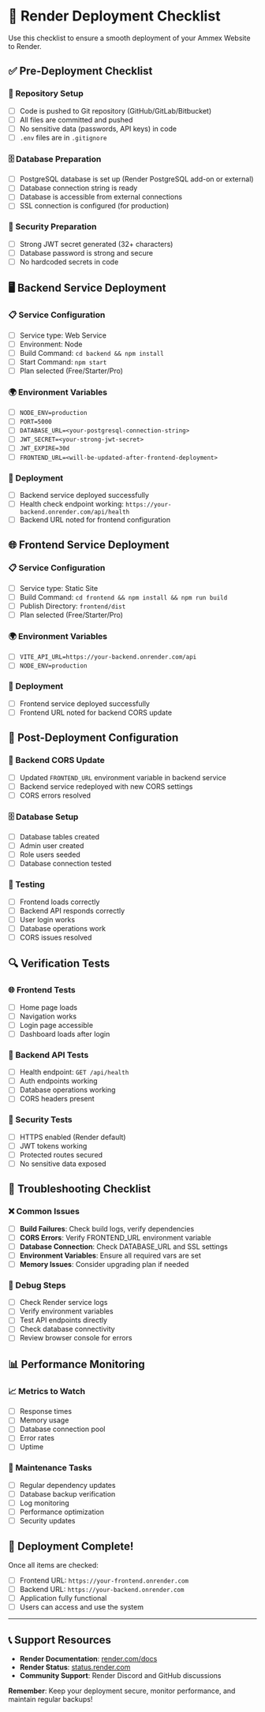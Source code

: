# 🚀 Render Deployment Checklist

Use this checklist to ensure a smooth deployment of your Ammex Website to Render.

## ✅ Pre-Deployment Checklist

### 📁 Repository Setup
- [ ] Code is pushed to Git repository (GitHub/GitLab/Bitbucket)
- [ ] All files are committed and pushed
- [ ] No sensitive data (passwords, API keys) in code
- [ ] `.env` files are in `.gitignore`

### 🗄️ Database Preparation
- [ ] PostgreSQL database is set up (Render PostgreSQL add-on or external)
- [ ] Database connection string is ready
- [ ] Database is accessible from external connections
- [ ] SSL connection is configured (for production)

### 🔐 Security Preparation
- [ ] Strong JWT secret generated (32+ characters)
- [ ] Database password is strong and secure
- [ ] No hardcoded secrets in code

## 🖥️ Backend Service Deployment

### 📋 Service Configuration
- [ ] Service type: Web Service
- [ ] Environment: Node
- [ ] Build Command: `cd backend && npm install`
- [ ] Start Command: `npm start`
- [ ] Plan selected (Free/Starter/Pro)

### 🌍 Environment Variables
- [ ] `NODE_ENV=production`
- [ ] `PORT=5000`
- [ ] `DATABASE_URL=<your-postgresql-connection-string>`
- [ ] `JWT_SECRET=<your-strong-jwt-secret>`
- [ ] `JWT_EXPIRE=30d`
- [ ] `FRONTEND_URL=<will-be-updated-after-frontend-deployment>`

### 🚀 Deployment
- [ ] Backend service deployed successfully
- [ ] Health check endpoint working: `https://your-backend.onrender.com/api/health`
- [ ] Backend URL noted for frontend configuration

## 🌐 Frontend Service Deployment

### 📋 Service Configuration
- [ ] Service type: Static Site
- [ ] Build Command: `cd frontend && npm install && npm run build`
- [ ] Publish Directory: `frontend/dist`
- [ ] Plan selected (Free/Starter/Pro)

### 🌍 Environment Variables
- [ ] `VITE_API_URL=https://your-backend.onrender.com/api`
- [ ] `NODE_ENV=production`

### 🚀 Deployment
- [ ] Frontend service deployed successfully
- [ ] Frontend URL noted for backend CORS update

## 🔄 Post-Deployment Configuration

### 🔧 Backend CORS Update
- [ ] Updated `FRONTEND_URL` environment variable in backend service
- [ ] Backend service redeployed with new CORS settings
- [ ] CORS errors resolved

### 🗄️ Database Setup
- [ ] Database tables created
- [ ] Admin user created
- [ ] Role users seeded
- [ ] Database connection tested

### 🧪 Testing
- [ ] Frontend loads correctly
- [ ] Backend API responds correctly
- [ ] User login works
- [ ] Database operations work
- [ ] CORS issues resolved

## 🔍 Verification Tests

### 🌐 Frontend Tests
- [ ] Home page loads
- [ ] Navigation works
- [ ] Login page accessible
- [ ] Dashboard loads after login

### 🔌 Backend API Tests
- [ ] Health endpoint: `GET /api/health`
- [ ] Auth endpoints working
- [ ] Database operations working
- [ ] CORS headers present

### 🔐 Security Tests
- [ ] HTTPS enabled (Render default)
- [ ] JWT tokens working
- [ ] Protected routes secured
- [ ] No sensitive data exposed

## 🚨 Troubleshooting Checklist

### ❌ Common Issues
- [ ] **Build Failures**: Check build logs, verify dependencies
- [ ] **CORS Errors**: Verify FRONTEND_URL environment variable
- [ ] **Database Connection**: Check DATABASE_URL and SSL settings
- [ ] **Environment Variables**: Ensure all required vars are set
- [ ] **Memory Issues**: Consider upgrading plan if needed

### 🔧 Debug Steps
- [ ] Check Render service logs
- [ ] Verify environment variables
- [ ] Test API endpoints directly
- [ ] Check database connectivity
- [ ] Review browser console for errors

## 📊 Performance Monitoring

### 📈 Metrics to Watch
- [ ] Response times
- [ ] Memory usage
- [ ] Database connection pool
- [ ] Error rates
- [ ] Uptime

### 🔄 Maintenance Tasks
- [ ] Regular dependency updates
- [ ] Database backup verification
- [ ] Log monitoring
- [ ] Performance optimization
- [ ] Security updates

## 🎉 Deployment Complete!

Once all items are checked:
- [ ] Frontend URL: `https://your-frontend.onrender.com`
- [ ] Backend URL: `https://your-backend.onrender.com`
- [ ] Application fully functional
- [ ] Users can access and use the system

---

## 📞 Support Resources

- **Render Documentation**: [render.com/docs](https://render.com/docs)
- **Render Status**: [status.render.com](https://status.render.com)
- **Community Support**: Render Discord and GitHub discussions

**Remember**: Keep your deployment secure, monitor performance, and maintain regular backups!
